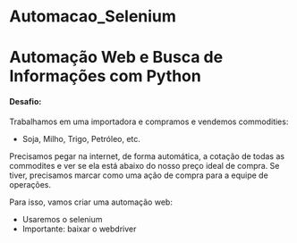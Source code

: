 # Automacao_Selenium
# Automação Web e Busca de Informações com Python

#### Desafio: 

Trabalhamos em uma importadora e compramos e vendemos commodities:
- Soja, Milho, Trigo, Petróleo, etc.

Precisamos pegar na internet, de forma automática, a cotação de todas as commodites e ver se ela está abaixo do nosso preço ideal de compra. Se tiver, precisamos marcar como uma ação de compra para a equipe de operações.


Para isso, vamos criar uma automação web:

- Usaremos o selenium
- Importante: baixar o webdriver
